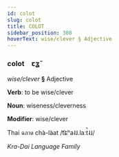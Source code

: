 ```yaml
---
id: colot
slug: colot
title: COLOT
sidebar_position: 308
hoverText: wise/clever § Adjective
---
```


### colot&emsp;<span kind="abugida">ꞇʓ̆</span>

*wise/clever* **§** Adjective

**Verb**: to be wise/clever

**Noun**: wiseness/cleverness

**Modifier**: wise/clever

Thai ฉลาด chà-làat /t͡ɕʰa˨˩.laːt̚˨˩/

*Kra-Dai Language Family*